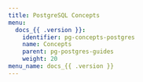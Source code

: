 ```yaml
---
title: PostgreSQL Concepts
menu:
  docs_{{ .version }}:
    identifier: pg-concepts-postgres
    name: Concepts
    parent: pg-postgres-guides
    weight: 20
menu_name: docs_{{ .version }}
---
```

